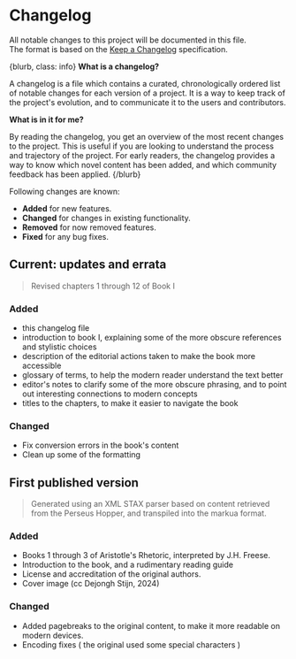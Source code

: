 # Changelog

All notable changes to this project will be documented in this file.  
The format is based on the [Keep a Changelog](https://keepachangelog.com/en/1.1.0/) specification.

{blurb, class: info}
**What is a changelog?**

A changelog is a file which contains a curated, chronologically ordered list of notable changes for each version of a project.
It is a way to keep track of the project's evolution, and to communicate it to the users and contributors.

**What is in it for me?**

By reading the changelog, you get an overview of the most recent changes to the project. This is useful if you are looking to understand the
process and trajectory of the project. For early readers, the changelog provides a way to know which novel content has been added, and which
community feedback has been applied.
{/blurb}

Following changes are known:

- **Added** for new features.
- **Changed** for changes in existing functionality.
- **Removed** for now removed features.
- **Fixed** for any bug fixes.

## Current: updates and errata

> Revised chapters 1 through 12 of Book I

### Added

- this changelog file
- introduction to book I, explaining some of the more obscure references and stylistic choices
- description of the editorial actions taken to make the book more accessible
- glossary of terms, to help the modern reader understand the text better
- editor's notes to clarify some of the more obscure phrasing, and to point out interesting connections to modern concepts
- titles to the chapters, to make it easier to navigate the book

### Changed

- Fix conversion errors in the book's content
- Clean up some of the formatting

## First published version

> Generated using an XML STAX parser based on content retrieved from the Perseus Hopper, and transpiled into the markua format.

### Added

- Books 1 through 3 of Aristotle's Rhetoric, interpreted by J.H. Freese.
- Introduction to the book, and a rudimentary reading guide
- License and accreditation of the original authors.
- Cover image (cc Dejongh Stijn, 2024)

### Changed

- Added pagebreaks to the original content, to make it more readable on modern devices.
- Encoding fixes ( the original used some special characters )
